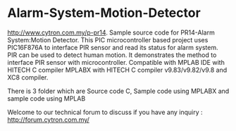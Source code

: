 # Alarm-System-Motion-Detector
http://www.cytron.com.my/p-pr14.
Sample source code for PR14-Alarm System:Motion Detector. This PIC microcontroller based project uses PIC16F876A to interface PIR sensor and read its status for alarm system. PIR can be used to detect human motion. It demonstrates the method to interface PIR sensor with microcontroller.
Compatible with MPLAB IDE with HITECH C compiler MPLABX with HITECH C compiler v9.83/v9.82/v9.8 and XC8 compiler.

There is 3 folder which are Source code C, Sample code using MPLABX and sample code using MPLAB

Welcome to our technical forum to discuss if you have any inquiry : http://forum.cytron.com.my/
